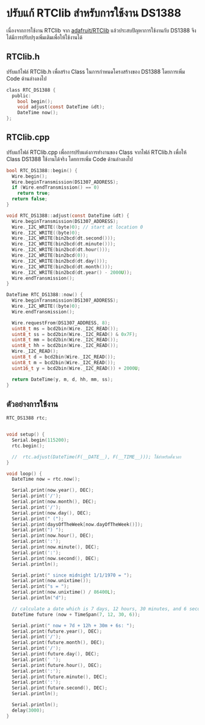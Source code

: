 # ปรับแก้ RTClib สำหรับการใช้งาน DS1388

เนื่องจากการใช้งาน RTClib จาก [adafruit/RTClib](https://github.com/adafruit/RTClib) แล้วประสบปัญหาการใช้งานกับ DS1388 จึงได้มีการปรับปรุงเพิ่มเติมเพื่อให้ใช้งานได้

## RTClib.h

ปรับแก้ไฟล์ RTClib.h เพื่อสร้าง Class ในการกำหนดโครงสร้างของ DS1388 โดยการเพิ่ม Code ด้านล่างลงไป

```C
class RTC_DS1388 {
  public:
    bool begin();
    void adjust(const DateTime &dt);
    DateTime now();
};
```

## RTClib.cpp

ปรับแก้ไฟล์ RTClib.cpp เพื่อการปรับแต่งการทำงานของ Class จากไฟล์ RTClib.h เพื่อให้ Class DS1388 ใช้งานได้จริง โดยการเพิ่ม Code ด้านล่างลงไป

```C
bool RTC_DS1388::begin() {
  Wire.begin();
  Wire.beginTransmission(DS1307_ADDRESS);
  if (Wire.endTransmission() == 0)
    return true;
  return false;
}

void RTC_DS1388::adjust(const DateTime &dt) {
  Wire.beginTransmission(DS1307_ADDRESS);
  Wire._I2C_WRITE((byte)0); // start at location 0
  Wire._I2C_WRITE((byte)0);
  Wire._I2C_WRITE(bin2bcd(dt.second()));
  Wire._I2C_WRITE(bin2bcd(dt.minute()));
  Wire._I2C_WRITE(bin2bcd(dt.hour()));
  Wire._I2C_WRITE(bin2bcd(0));
  Wire._I2C_WRITE(bin2bcd(dt.day()));
  Wire._I2C_WRITE(bin2bcd(dt.month()));
  Wire._I2C_WRITE(bin2bcd(dt.year() - 2000U));
  Wire.endTransmission();
}

DateTime RTC_DS1388::now() {
  Wire.beginTransmission(DS1307_ADDRESS);
  Wire._I2C_WRITE((byte)0);
  Wire.endTransmission();

  Wire.requestFrom(DS1307_ADDRESS, 8);
  uint8_t ms = bcd2bin(Wire._I2C_READ());
  uint8_t ss = bcd2bin(Wire._I2C_READ() & 0x7F);
  uint8_t mm = bcd2bin(Wire._I2C_READ());
  uint8_t hh = bcd2bin(Wire._I2C_READ());
  Wire._I2C_READ();
  uint8_t d = bcd2bin(Wire._I2C_READ());
  uint8_t m = bcd2bin(Wire._I2C_READ());
  uint16_t y = bcd2bin(Wire._I2C_READ()) + 2000U;

  return DateTime(y, m, d, hh, mm, ss);
}
```

## ตัวอย่างการใช้งาน

```C
RTC_DS1388 rtc;


void setup() {
  Serial.begin(115200);
  rtc.begin();

  //  rtc.adjust(DateTime(F(__DATE__), F(__TIME__))); ใช้สำหรับตั้งเวลา
}

void loop() {
  DateTime now = rtc.now();

  Serial.print(now.year(), DEC);
  Serial.print('/');
  Serial.print(now.month(), DEC);
  Serial.print('/');
  Serial.print(now.day(), DEC);
  Serial.print(" (");
  Serial.print(daysOfTheWeek[now.dayOfTheWeek()]);
  Serial.print(") ");
  Serial.print(now.hour(), DEC);
  Serial.print(':');
  Serial.print(now.minute(), DEC);
  Serial.print(':');
  Serial.print(now.second(), DEC);
  Serial.println();

  Serial.print(" since midnight 1/1/1970 = ");
  Serial.print(now.unixtime());
  Serial.print("s = ");
  Serial.print(now.unixtime() / 86400L);
  Serial.println("d");

  // calculate a date which is 7 days, 12 hours, 30 minutes, and 6 seconds into the future
  DateTime future (now + TimeSpan(7, 12, 30, 6));

  Serial.print(" now + 7d + 12h + 30m + 6s: ");
  Serial.print(future.year(), DEC);
  Serial.print('/');
  Serial.print(future.month(), DEC);
  Serial.print('/');
  Serial.print(future.day(), DEC);
  Serial.print(' ');
  Serial.print(future.hour(), DEC);
  Serial.print(':');
  Serial.print(future.minute(), DEC);
  Serial.print(':');
  Serial.print(future.second(), DEC);
  Serial.println();

  Serial.println();
  delay(3000);
}
```
